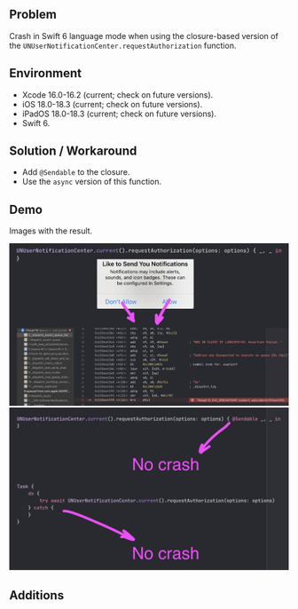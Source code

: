 ## Problem


Crash in Swift 6 language mode when using the closure-based version of the `UNUserNotificationCenter.requestAuthorization` function.


## Environment


- Xcode 16.0-16.2 (current; check on future versions).
- iOS 18.0-18.3 (current; check on future versions).
- iPadOS 18.0-18.3 (current; check on future versions).
- Swift 6.


## Solution / Workaround


- Add `@Sendable` to the closure.
- Use the `async` version of this function.


## Demo


Images with the result.


![error](https://raw.githubusercontent.com/VAndrJ/awesome-apple-bugs/master/Bugs/CrashNotificationCenterClosureSwift6/Resources/error.jpeg)
![solution](https://raw.githubusercontent.com/VAndrJ/awesome-apple-bugs/master/Bugs/CrashNotificationCenterClosureSwift6/Resources/solution.jpeg)


## Additions

